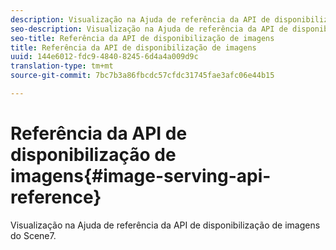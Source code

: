 ```yaml
---
description: Visualização na Ajuda de referência da API de disponibilização de imagens do Scene7.
seo-description: Visualização na Ajuda de referência da API de disponibilização de imagens do Scene7.
seo-title: Referência da API de disponibilização de imagens
title: Referência da API de disponibilização de imagens
uuid: 144e6012-fdc9-4840-8245-6d4a4a009d9c
translation-type: tm+mt
source-git-commit: 7bc7b3a86fbcdc57cfdc31745fae3afc06e44b15

---
```



# Referência da API de disponibilização de imagens{#image-serving-api-reference}

Visualização na Ajuda de referência da API de disponibilização de imagens do Scene7.

